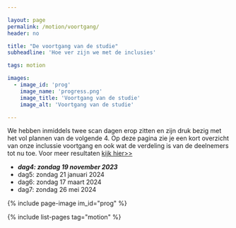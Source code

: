 ```yaml
---

layout: page
permalink: /motion/voortgang/
header: no

title: "De voortgang van de studie"
subheadline: 'Hoe ver zijn we met de inclusies'

tags: motion

images:
  - image_id: 'prog'
    image_name: 'progress.png'
    image_title: 'Voortgang van de studie'
    image_alt: 'Voortgang van de studie' 

---
```


We hebben inmiddels twee scan dagen erop zitten en zijn druk bezig met het vol plannen van de volgende 4. Op deze pagina zie je een kort overzicht van onze inclussie voortgang en ook wat de verdeling is van de deelnemers tot nu toe. Voor meer resultaten [kijk hier>>](/projects/progress/)

- ***dag4: zondag 19 november 2023***
- dag5: zondag 21 januari 2024
- dag6: zondag 17 maart 2024
- dag7: zondag 26 mei 2024

{% include page-image im_id="prog" %}

{% include list-pages tag="motion" %}
